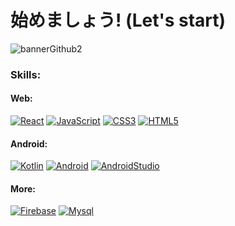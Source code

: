 # 始めましょう! (Let's start)
![bannerGithub2](https://user-images.githubusercontent.com/81579356/118333856-b8fdd080-b4c9-11eb-903c-eca2cede8ce4.png)

### Skills:
#### Web:

[![React](https://img.shields.io/badge/React-180d5b?style=for-the-badge&logo=react&logoColor=white&labelColor=101010)]()
[![JavaScript](https://img.shields.io/badge/JavaScript-180d5b?style=for-the-badge&logo=javascript&logoColor=white&labelColor=101010)]()
[![CSS3](https://img.shields.io/badge/CSS-180d5b?style=for-the-badge&logo=CSS3&logoColor=white&labelColor=101010)]()
[![HTML5](https://img.shields.io/badge/html-180d5b?style=for-the-badge&logo=html5&logoColor=white&labelColor=101010)]()
</br>

#### Android:
[![Kotlin](https://img.shields.io/badge/KOTLIN-180d5b?style=for-the-badge&logo=kotlin&logoColor=white&labelColor=101010)]()
[![Android](https://img.shields.io/badge/android-180d5b?style=for-the-badge&logo=android&logoColor=white&labelColor=101010)]()
[![AndroidStudio](https://img.shields.io/badge/android_studio-180d5b?style=for-the-badge&logo=android-studio&logoColor=white&labelColor=101010)]()
</br>

#### More:
[![Firebase](https://img.shields.io/badge/firebase-180d5b?style=for-the-badge&logo=firebase&logoColor=white&labelColor=101010)]()
[![Mysql](https://img.shields.io/badge/msql-180d5b?style=for-the-badge&logo=mysql&logoColor=white&labelColor=101010)]()
</br>



<!--
**mrlopezharo/mrlopezharo** is a ✨ _special_ ✨ repository because its `README.md` (this file) appears on your GitHub profile.

Here are some ideas to get you started:

- 🔭 I’m currently working on ...
- 🌱 I’m currently learning ...
- 👯 I’m looking to collaborate on ...
- 🤔 I’m looking for help with ...
- 💬 Ask me about ...
- 📫 How to reach me: ...
- 😄 Pronouns: ...
- ⚡ Fun fact: ...
-->
